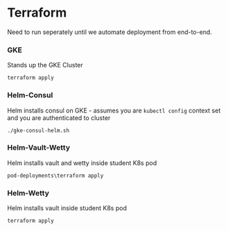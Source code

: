 # Terraform 

Need to run seperately until we automate deployment from end-to-end.

### GKE

Stands up the GKE Cluster

```terraform apply```

### Helm-Consul

Helm installs consul on GKE - assumes you are `kubectl config` context set and you are authenticated to cluster

```./gke-consul-helm.sh```

### Helm-Vault-Wetty

Helm installs vault and wetty inside student K8s pod

```pod-deployments\terraform apply```

### Helm-Wetty


Helm installs vault inside student K8s pod

```terraform apply```


